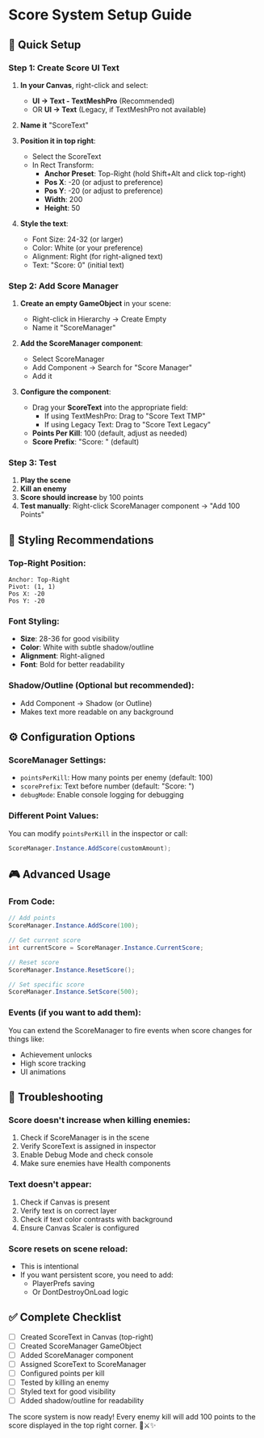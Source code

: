 # Score System Setup Guide

## 🎯 Quick Setup

### Step 1: Create Score UI Text

1. **In your Canvas**, right-click and select:
   - **UI → Text - TextMeshPro** (Recommended)
   - OR **UI → Text** (Legacy, if TextMeshPro not available)

2. **Name it** "ScoreText"

3. **Position it in top right**:
   - Select the ScoreText
   - In Rect Transform:
     - **Anchor Preset**: Top-Right (hold Shift+Alt and click top-right)
     - **Pos X**: -20 (or adjust to preference)
     - **Pos Y**: -20 (or adjust to preference)
     - **Width**: 200
     - **Height**: 50

4. **Style the text**:
   - Font Size: 24-32 (or larger)
   - Color: White (or your preference)
   - Alignment: Right (for right-aligned text)
   - Text: "Score: 0" (initial text)

### Step 2: Add Score Manager

1. **Create an empty GameObject** in your scene:
   - Right-click in Hierarchy → Create Empty
   - Name it "ScoreManager"

2. **Add the ScoreManager component**:
   - Select ScoreManager
   - Add Component → Search for "Score Manager"
   - Add it

3. **Configure the component**:
   - Drag your **ScoreText** into the appropriate field:
     - If using TextMeshPro: Drag to "Score Text TMP"
     - If using Legacy Text: Drag to "Score Text Legacy"
   - **Points Per Kill**: 100 (default, adjust as needed)
   - **Score Prefix**: "Score: " (default)

### Step 3: Test

1. **Play the scene**
2. **Kill an enemy**
3. **Score should increase** by 100 points
4. **Test manually**: Right-click ScoreManager component → "Add 100 Points"

## 🎨 Styling Recommendations

### **Top-Right Position**:
```
Anchor: Top-Right
Pivot: (1, 1)
Pos X: -20
Pos Y: -20
```

### **Font Styling**:
- **Size**: 28-36 for good visibility
- **Color**: White with subtle shadow/outline
- **Alignment**: Right-aligned
- **Font**: Bold for better readability

### **Shadow/Outline** (Optional but recommended):
- Add Component → Shadow (or Outline)
- Makes text more readable on any background

## ⚙️ Configuration Options

### **ScoreManager Settings**:
- `pointsPerKill`: How many points per enemy (default: 100)
- `scorePrefix`: Text before number (default: "Score: ")
- `debugMode`: Enable console logging for debugging

### **Different Point Values**:
You can modify `pointsPerKill` in the inspector or call:
```csharp
ScoreManager.Instance.AddScore(customAmount);
```

## 🎮 Advanced Usage

### **From Code**:
```csharp
// Add points
ScoreManager.Instance.AddScore(100);

// Get current score
int currentScore = ScoreManager.Instance.CurrentScore;

// Reset score
ScoreManager.Instance.ResetScore();

// Set specific score
ScoreManager.Instance.SetScore(500);
```

### **Events** (if you want to add them):
You can extend the ScoreManager to fire events when score changes for things like:
- Achievement unlocks
- High score tracking
- UI animations

## 🔧 Troubleshooting

### **Score doesn't increase when killing enemies**:
1. Check if ScoreManager is in the scene
2. Verify ScoreText is assigned in inspector
3. Enable Debug Mode and check console
4. Make sure enemies have Health components

### **Text doesn't appear**:
1. Check if Canvas is present
2. Verify text is on correct layer
3. Check if text color contrasts with background
4. Ensure Canvas Scaler is configured

### **Score resets on scene reload**:
- This is intentional
- If you want persistent score, you need to add:
  - PlayerPrefs saving
  - Or DontDestroyOnLoad logic

## ✅ Complete Checklist

- [ ] Created ScoreText in Canvas (top-right)
- [ ] Created ScoreManager GameObject
- [ ] Added ScoreManager component
- [ ] Assigned ScoreText to ScoreManager
- [ ] Configured points per kill
- [ ] Tested by killing an enemy
- [ ] Styled text for good visibility
- [ ] Added shadow/outline for readability

The score system is now ready! Every enemy kill will add 100 points to the score displayed in the top right corner. 🍺⚔️✨

